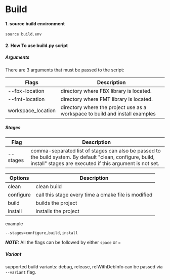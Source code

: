 # Build

#### 1. source build environment

```
source build.env
```

#### 2. How To use build.py script

##### Arguments

There are 3 arguments that must be passed to the script: 

| Flags                 | Description                                                                           |
|--------------------   |-------------------------------------------------------------------------------------- |
|  --fbx-location   	| directory where FBX library is located.                                             	|
|  --fmt-location   	| directory where FMT library is located.                                             	|
| workspace_location    | directory where the project use as a workspace to build and install examples  		|

##### Stages

| Flag                 | Description                                                                           |
|--------------------  |--------------------------------------------------------------------------------------------------- |
|   --stages           | comma-separated list of stages can also be passed to the build system. By default "clean, configure, build, install" stages are executed if this argument is not set. |

| Options       | Description                                                                                   |
|-----------    |---------------------------------------------------                                            |
| clean         | clean build                                                                                   |
| configure     | call this stage every time a cmake file is modified                                           |
| build         | builds the project                                                                            |
| install       | installs the project                                                                          |

example
```
--stages=configure,build,install
```
***NOTE:*** All the flags can be followed by either ```space``` or ```=```

##### Variant

supported build variants: debug, release, relWithDebInfo can be passed via `--variant` flag.
